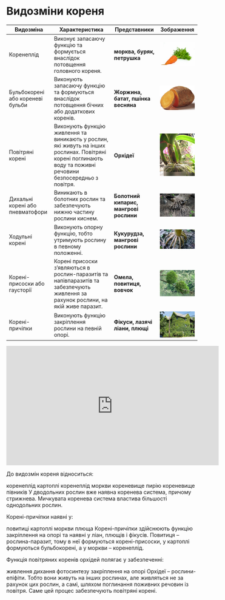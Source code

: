 # Видозмiни кореня

| Видозмiна | Характеристика | Представники | Зображення |
| -- | --- | -- | --- |
| Коренеплід | Виконує запасаючу функцiю та формується внаслiдок потовщення головного кореня. | **морква, буряк, петрушка** | <img src="1.jpg" alt="Морква" width="205"> |
| Бульбокоренi або кореневi бульби | Виконують запасаючу функцiю та формуються внаслiдок потовщення бiчних або додаткових коренiв. | **Жоржина, батат, пшiнка весняна** | <img src="pic6_new.jpg" alt="Бульбокорені" width="205"> |
| Повiтрянi коренi | Виконують функцiю живлення та виникають у рослин, якi живуть на iнших рослинах. Повiтрянi коренi поглинають воду та поживнi речовини безпосередньо з повiтря. | **Орхiдеї** | <img src="pic7_0.jpg" alt="Орхідеї" width="205" > |
| Дихальнi коренi або пневматофори | Виникають в болотних рослин та забезпечують нижню частину рослини киснем. | **Болотний кипарис, мангровi рослини** | <img src="pic8_0.jpg" alt="Болотний кипарис" width="205" > |
| Ходульнi коренi | Виконують опорну функцiю, тобто утримують рослину в певному положеннi. | **Кукурудза, мангровi рослини** | <img src="pic9_0.jpg" alt="Ходульні корені" width="205" > |
| Коренi-присоски або гаусторiї | Коренi присоски з’являються в рослин-паразитiв та напiвпаразитiв та забезпечують живлення за рахунок рослини, на якiй живе паразит. | **Омела, повитиця, вовчок** | <img src="pic11_new.jpg" alt="Омела" width="205" > |
| Коренi-причiпки | Виконують функцiю закрiплення рослини на певнiй опорi. | **Фiкуси, лазячi лiани, плющi** |<img src="pic12_0.jpg" alt="Омела" width="205" > |

<div class="fluidMedia">
<iframe align="center" width="560" height="315" src="https://www.youtube.com/embed/Foj6jIDb5Ho" frameborder="0" allowfullscreen></iframe>
</div>
<div class="popup">
</div>

<quiz correctLabel="correct" incorrectLabel="incorrect" checkLabel="check">
    <question text="">
        <p>До видозмін кореня відноситься:</p>
        <answer>коренеплід картоплі</answer>
        <answer correct>коренеплід моркви </answer>
        <answer>кореневище пирію</answer>
        <answer>кореневище півників</answer>
        <explanation>
        У дводольних рослин вже наявна коренева система, причому стрижнева. Мичкувата коренева система властива більшості однодольних рослин.
        </explanation>
    </question>
    <question text="">
        <p>Корені-причіпки наявні у:</p>
        <answer>повитиці</answer>
        <answer>картоплі</answer>
        <answer>моркви</answer>
        <answer correct>плюща</answer>
        <explanation>
        Корені-причіпки здійснюють функцію закріплення на опорі та наявні у ліан, плющів і фікусів. Повитиця – рослина-паразит, тому в неї формуються корені-присоски, у картоплі формуються бульбокорені, а у моркви – коренеплід.
        </explanation>
    </question>
    <question text="">
        <p>Функція повітряних коренів орхідей полягає у забезпеченні:</p>
        <answer correct>живлення</answer>
        <answer>дихання</answer>
        <answer>фотосинтезу</answer>
        <answer>закріплення на опорі</answer>
        <explanation>
        Орхідеї – рослини-епіфіти. Тобто вони живуть на інших рослинах, але живляться не за рахунок цих рослин, а самі, шляхом поглинання поживних речовин із повітря. Саме цей процес забезпечують повітряні корені.
        </explanation>
    </question>
</quiz>